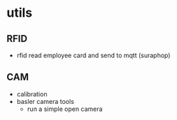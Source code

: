 # utils

## RFID
- rfid read employee card and send to mqtt (suraphop)

## CAM
- calibration
- basler camera tools
  - run a simple open camera
